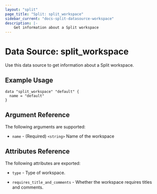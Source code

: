 ```yaml
---
layout: "split"
page_title: "Split: split_workspace"
sidebar_current: "docs-split-datasource-workspace"
description: |-
    Get information about a Split workspace
---
```


# Data Source: split_workspace

Use this data source to get information about a Split workspace.

## Example Usage

```hcl-terraform
data "split_workspace" "default" {
  name = "default"
}
```

## Argument Reference

The following arguments are supported:

* `name` - (Required) `<string>` Name of the workspace

## Attributes Reference

The following attributes are exported:

* `type` - Type of workspace.

* `requires_title_and_comments` - Whether the workspace requires titles and comments.
